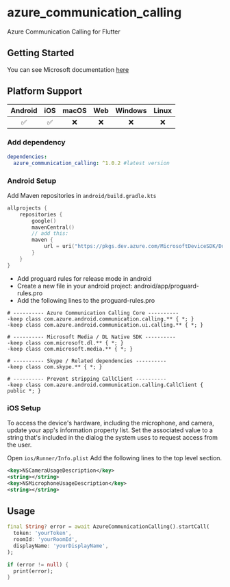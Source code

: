 # azure_communication_calling

Azure Communication Calling for Flutter

## Getting Started

You can see Microsoft documentation [here](https://learn.microsoft.com/en-us/azure/communication-services/quickstarts/ui-library/get-started-composites)

## Platform Support

| Android | iOS | macOS | Web | Windows | Linux |
|:-------:|:---:|:-----:|:---:|:-------:|:-----:|
|    ✅️   |  ✅ |  ❌  |  ❌ |    ❌   |   ❌  |

### Add dependency

```yaml
dependencies:
  azure_communication_calling: ^1.0.2 #latest version
```

### Android Setup

Add Maven repositories in `android/build.gradle.kts`

```kts
allprojects {
    repositories {
        google()
        mavenCentral()
        // add this:
        maven {
            url = uri("https://pkgs.dev.azure.com/MicrosoftDeviceSDK/DuoSDK-Public/_packaging/Duo-SDK-Feed/maven/v1")
        }
    }
}
```

- Add proguard rules for release mode in android
- Create a new file in your android project: android/app/proguard-rules.pro
- Add the following lines to the proguard-rules.pro
```
# ---------- Azure Communication Calling Core ----------
-keep class com.azure.android.communication.calling.** { *; }
-keep class com.azure.android.communication.ui.calling.** { *; }

# ---------- Microsoft Media / DL Native SDK ----------
-keep class com.microsoft.dl.** { *; }
-keep class com.microsoft.media.** { *; }

# ---------- Skype / Related dependencies ----------
-keep class com.skype.** { *; }

# ---------- Prevent stripping CallClient ----------
-keep class com.azure.android.communication.calling.CallClient { public *; }
```

### iOS Setup

To access the device's hardware, including the microphone, and camera, update your app's information property list. Set the associated value to a string that's included in the dialog the system uses to request access from the user.

Open `ios/Runner/Info.plist` Add the following lines to the top level <dict> section.
```xml
<key>NSCameraUsageDescription</key>
<string></string>
<key>NSMicrophoneUsageDescription</key>
<string></string>
```
## Usage

```dart
final String? error = await AzureCommunicationCalling().startCall(
  token: 'yourToken',
  roomId: 'yourRoomId',
  displayName: 'yourDisplayName',
);

if (error != null) {
  print(error);
}
```
